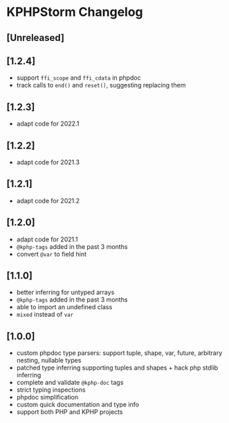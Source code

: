 # KPHPStorm Changelog

## [Unreleased]

## [1.2.4]

* support `ffi_scope` and `ffi_cdata` in phpdoc
* track calls to `end()` and `reset()`, suggesting replacing them

## [1.2.3]

* adapt code for 2022.1

## [1.2.2]

* adapt code for 2021.3

## [1.2.1]

* adapt code for 2021.2

## [1.2.0]

* adapt code for 2021.1
* `@kphp-tags` added in the past 3 months
* convert `@var` to field hint

## [1.1.0]

* better inferring for untyped arrays
* `@kphp-tags` added in the past 3 months
* able to import an undefined class
* `mixed` instead of `var`

## [1.0.0]

* custom phpdoc type parsers: support tuple, shape, var, future, arbitrary nesting, nullable types
* patched type inferring supporting tuples and shapes + hack php stdlib inferring
* complete and validate `@kphp-doc` tags
* strict typing inspections
* phpdoc simplification
* custom quick documentation and type info
* support both PHP and KPHP projects
